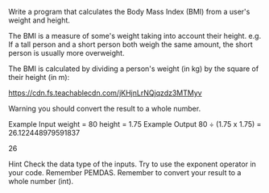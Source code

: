 Write a program that calculates the Body Mass Index (BMI) from a user's weight and height.

The BMI is a measure of some's weight taking into account their height. e.g. If a tall person and a short person both weigh the same amount, the short person is usually more overweight.

The BMI is calculated by dividing a person's weight (in kg) by the square of their height (in m):

https://cdn.fs.teachablecdn.com/jKHjnLrNQjqzdz3MTMyv

Warning you should convert the result to a whole number.

Example Input
weight = 80
height = 1.75
Example Output
80 ÷ (1.75 x 1.75) = 26.122448979591837

26

Hint
Check the data type of the inputs.
Try to use the exponent operator in your code.
Remember PEMDAS.
Remember to convert your result to a whole number (int).